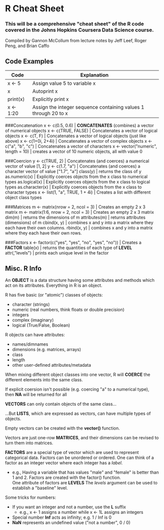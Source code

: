 # R Cheat Sheet

### This will be a comprehensive "cheat sheet" of the R code covered in the Johns Hopkins Coursera Data Science course.

Compiled by Gannon McCollum from lecture notes by Jeff Leef, Roger Peng,
and Brian Caffo



## Code Examples

Code | Explanation
----------------- | ---------------------------------------------------
x <- 5 | Assign value 5 to variable x
x | Autoprint x
print(x) | Explicitly print x
x <- 1:20 | Assign the integer sequence containing values 1 through 20 to x

###Concatenation
x <- c(0.5, 0.6) | **CONCATENATES** (combines) a vector of numerical objects
x <- c(TRUE, FALSE) | Concatenates a vector of logical objects
x <- c(T, F) | Concatenates a vector of logical objects (just like above)
x <- c(1+0i, 2+4i) | Concatenates a vector of complex objects
x <- c("a", "b", "c") | Concatenates a vector of characters
x <- vector("numeric", length = 10) | creates a vector of 10 numeric objects, all with value 0

###Coercion
y <- c(TRUE, 2) | Concatenates (and coerces) a numerical vector of value [1, 2]
y <- c(1.7, "a") | Concatenates (and coerces) a character vector of value ["1.7", "a"]
class(y) | returns the class of y
as.numeric(x) | Explicitly coerces objects from the x class to numerical types
as.logical(x) | Explicitly coerces objects from the x class to logical types
as.character(x) | Explicitly coerces objects from the x class to character types
x <- list(1, "a", TRUE, 1 + 4i) | Creates a list with different object class types

###Matrices
m <- matrix(nrow = 2, ncol = 3) | Creates an empty 2 x 3 matrix
m <- matrix(1:6, nrow = 2, ncol = 3) | Creates an empty 2 x 3 matrix
dim(m) | returns the dimensions of m
attributes(m) | returns attributes (dimensions) of m
cbind(x, y) | combines x and y into a matrix where they each have their own columns.
rbind(x, y) | combines x and y into a matrix where they each have their own rows.

###Factors
x <- factor(c("yes", "yes", "no", "yes", "no")) | Creates a **FACTOR**
table(x) | returns the quantities of each type of **LEVEL**
attr(,"levels") | prints each unique level in the factor


## Misc. R Info

An **OBJECT** is a data structure having some attributes and methods which act
on its attributes.  Everything in R is an object.

R has five basic (or "atomic") classes of objects:
* character (strings)
* numeric (real numbers, think floats or double precision)
* integers
* complex (imaginary)
* logical (True/False, Boolean)

R objects can have attributes:
* names/dimnames
* dimensions (e.g. matrices, arrays)
* class
* length
* other user-defined attributes/metadata

When mixing different object classes into one vector, R will **COERCE** the different
elements into the same class.

If  explicit coersion isn't possible (e.g. coercing "a" to a numerical type),
then **NA** will be returned for all

**VECTORS** can only contain objects of the same class...

...But **LISTS**, which are expressed as vectors, can have multiple types of objects.

Empty vectors can be created with the **vector()** function.

Vectors are just one-row **MATRICES**, and their dimensions can be revised to turn them into matrices.

**FACTORS** are a special type of vector which are used to represent categorical data. Factors can be unordered or ordered.  One can think of a factor as an integer vector where each integer has a *label*.
* e.g., Having a variable that has values "male" and "female" is better than 1 and 2.
Factors are created with the factor() function.  
One attribute of factors are **LEVELS**
The *levels* argument can be used to establish a "baseline" level.


Some tricks for numbers:
* If you want an integer and not a number, use the **L** suffix
  * e.g., x <- 1 assigns a number while x <- 1L assigns an integers
* Special number **Inf** acts as infinity; e.g. 1 / Inf is 0
* **NaN** represents an undefined value ("not a number", 0 / 0)
